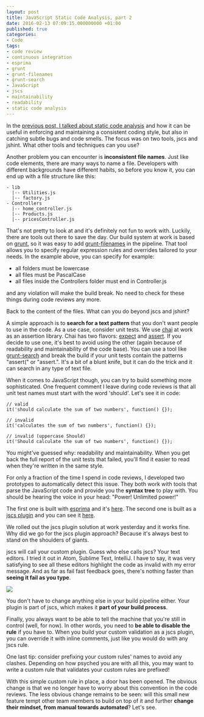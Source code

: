 ```yaml
---
layout: post
title: JavaScript Static Code Analysis, part 2
date: 2016-02-13 07:09:15.000000000 +01:00
published: true
categories:
- Code
tags:
- code review
- continuous integration
- esprima
- grunt
- grunt-filenames
- grunt-search
- JavaScript
- jscs
- maintainability
- readability
- static code analysis
---
```


In the <a href="s">previous post, I talked about static code analysis</a> and how it can be useful in enforcing and maintaining a consistent coding style, but also in catching subtle bugs and code smells. The focus was on two tools, jscs and jshint. What other tools and techniques can you use?<!--more-->

Another problem you can encounter is <strong>inconsistent file names</strong>. Just like code elements, there are many ways to name a file. Developers with different backgrounds have different habits, so before you know it, you can end up with a file structure like this:

```
- lib
  |-- Utilities.js
  |-- factory.js
- Controllers
  |-- home_controller.js
  |-- Products.js
  |-- pricesController.js
```

That's not pretty to look at and it's definitely not fun to work with. Luckily, there are tools out there to save the day. Our build system at work is based on <a href="http://gruntjs.com/" target="_blank">grunt</a>, so it was easy to add <a href="https://github.com/bahmutov/grunt-filenames" target="_blank">grunt-filenames</a> in the pipeline. That tool allows you to specify regular expression rules and overrides tailored to your needs. In the example above, you can specify for example:
<ul>
<li>all folders must be lowercase</li>
<li>all files must be PascalCase</li>
<li>all files inside the Controllers folder must end in Controller.js</li>
</ul>

and any violation will make the build break. No need to check for these things during code reviews any more.

Back to the content of the files. What can you do beyond jscs and jshint?

A simple approach is to <strong>search for a text pattern</strong> that you don't want people to use in the code. As a use case, consider unit tests. We use <a href="http://chaijs.com/" target="_blank">chai</a> at work as an assertion library. Chai has two flavors: <a href="http://chaijs.com/api/bdd/" target="_blank">expect</a> and <a href="http://chaijs.com/api/assert/" target="_blank">assert</a>. If you decide to use one, it's best to avoid using the other (again because of readability and maintainability of the code base). You can use a tool like <a href="https://github.com/benkeen/grunt-search" target="_blank">grunt-search</a> and break the build if your unit tests contain the patterns "assert(" or "assert.". It's a bit of a blunt knife, but it can do the trick and it can search in any type of text file.

When it comes to JavaScript though, you can try to build something more sophisticated. One frequent comment I leave during code reviews is that all unit test names must start with the word 'should'. Let's see it in code:

```
// valid
it('should calculate the sum of two numbers', function() {});

// invalid
it('calculates the sum of two numbers', function() {});

// invalid (uppercase Should)
it('Should calculate the sum of two numbers', function() {});
```

You might've guessed why: readability and maintainability. When you get back the full report of the unit tests that failed, you'll find it easier to read when they're written in the same style.

For only a fraction of the time I spend in code reviews, I developed two prototypes to automatically detect this issue. They both work with tools that parse the JavaScript code and provide you the <strong>syntax tree</strong> to play with. You should be hearing the voice in your head: "Power! Unlimited power!"

The first one is built with <a href="http://esprima.org/" target="_blank">esprima</a> and it's <a href="https://github.com/ngeor/sca-esprima" target="_blank">here</a>. The second one is built as a <a href="https://github.com/jscs-dev/node-jscs/wiki/Plugin-API" target="_blank">jscs plugin</a> and you can see it <a href="https://github.com/ngeor/jscs-custom-plugin-example" target="_blank">here</a>.

We rolled out the jscs plugin solution at work yesterday and it works fine. Why did we go for the jscs plugin approach? Because it's always best to stand on the shoulders of giants.

jscs will call your custom plugin. Guess who else calls jscs? Your text editors. I tried it out in Atom, Sublime Text, IntelliJ. I have to say, it was very satisfying to see all these editors highlight the code as invalid with my error message. And as far as fail fast feedback goes, there's nothing faster than <strong>seeing it fail as you type</strong>.

<img src="{{ site.baseurl }}/assets/2016/jscs-custom-rule.png" />

You don't have to change anything else in your build pipeline either. Your plugin is part of jscs, which makes it <strong>part of your build process</strong>.

Finally, you always want to be able to tell the machine that you're still in control (well, for now). In other words, you need to <strong>be able to disable the rule</strong> if you have to. When you build your custom validation as a jscs plugin, you can override it with inline comments, just like you would do with any jscs rule.

One last tip: consider prefixing your custom rules' names to avoid any clashes. Depending on how psyched you are with all this, you may want to write a custom rule that validates your custom rules are prefixed!

With this simple custom rule in place, a door has been opened. The obvious change is that we no longer have to worry about this convention in the code reviews. The less obvious change remains to be seen: will this small new feature tempt other team members to build on top of it and further <strong>change their mindset, from manual towards automated</strong>? Let's see.
